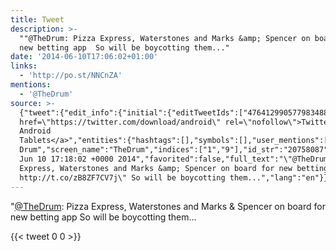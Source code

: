 ```yaml
---
title: Tweet
description: >-
  ""@TheDrum: Pizza Express, Waterstones and Marks &amp; Spencer on board for
  new betting app  So will be boycotting them..."
date: '2014-06-10T17:06:02+01:00'
links:
  - 'http://po.st/NNCnZA'
mentions:
  - '@TheDrum'
source: >-
  {"tweet":{"edit_info":{"initial":{"editTweetIds":["476412990577983488"],"editableUntil":"2014-06-10T18:18:02.936Z","editsRemaining":"5","isEditEligible":true}},"retweeted":false,"source":"<a
  href=\"https://twitter.com/download/android\" rel=\"nofollow\">Twitter for
  Android
  Tablets</a>","entities":{"hashtags":[],"symbols":[],"user_mentions":[{"name":"The
  Drum","screen_name":"TheDrum","indices":["1","9"],"id_str":"20758087","id":"20758087"}],"urls":[{"url":"http://t.co/zB8ZF7CV7j","expanded_url":"http://po.st/NNCnZA","display_url":"po.st/NNCnZA","indices":["91","113"]}]},"display_text_range":["0","144"],"favorite_count":"0","id_str":"476412990577983488","truncated":false,"retweet_count":"0","id":"476412990577983488","possibly_sensitive":false,"created_at":"Tue
  Jun 10 17:18:02 +0000 2014","favorited":false,"full_text":"\"@TheDrum: Pizza
  Express, Waterstones and Marks &amp; Spencer on board for new betting app
  http://t.co/zB8ZF7CV7j\" So will be boycotting them...","lang":"en"}}
---
```

"[@TheDrum](https://twitter.com/@TheDrum): Pizza Express, Waterstones and Marks &amp; Spencer on board for new betting app  So will be boycotting them...
    
{{< tweet 0 0 >}}
    

